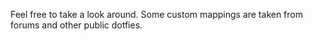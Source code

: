  Feel free to take a look around.
 Some custom mappings are taken from forums and other public dotfies.
